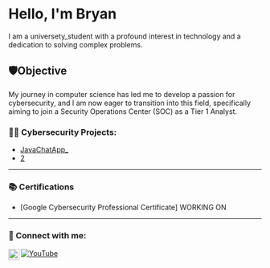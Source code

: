 # Hello, I'm Bryan
I am a universety_student with a profound interest in technology and a dedication to solving complex problems.

## 🛡️Objective
My journey in computer science has led me to develop a passion for cybersecurity, and I am now eager to transition into this field, specifically aiming to join a Security Operations Center (SOC) as a Tier 1 Analyst.

###  👨‍💻 Cybersecurity Projects:
- [JavaChatApp_](https://github.com/hair-ball-28/JavaChatApp_University_Of_Greenwich_Coursework-)  
- [2 ](#)

---

### 📚 Certifications
- [Google Cybersecurity Professional Certificate] WORKING ON
---

### 🤝 Connect with me:

[![YouTube](https://img.shields.io/badge/YouTube-black?logo=youtube&logoColor=white)](https://youtube.com/yourchannel) 
[<img align="left" alt="JoshMadakor | LinkedIn" width="22px" src="https://cdn.jsdelivr.net/npm/simple-icons@v3/icons/linkedin.svg" />][linkedin]

[linkedin]: www.linkedin.com/in/bryan-hernandez-upegui-05277a210
